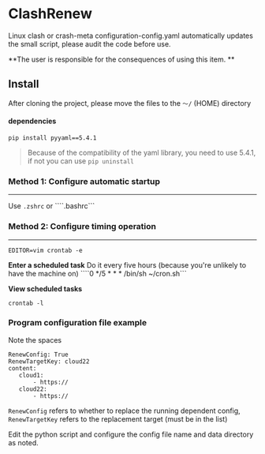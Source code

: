 # ClashRenew

Linux clash or crash-meta configuration-config.yaml automatically updates the small script, please audit the code before use.


**The user is responsible for the consequences of using this item. **


## Install

After cloning the project, please move the files to the ````～/```` (HOME) directory

#### dependencies

```pip install pyyaml==5.4.1```

>Because of the compatibility of the yaml library, you need to use 5.4.1, if not you can use ```pip uninstall```



### Method 1: Configure automatic startup

-------

Use ````.zshrc```` or ````.bashrc```


### Method 2: Configure timing operation

------

````
EDITOR=vim crontab -e
````

**Enter a scheduled task**
Do it every five hours (because you're unlikely to have the machine on)
 ````0 */5 * * * /bin/sh ~/cron.sh```

**View scheduled tasks**
````
crontab -l
````



### Program configuration file example

Note the spaces
````
RenewConfig: True
RenewTargetKey: cloud22
content:
   cloud1:
       - https://
   cloud22:
       - https://

````

```RenewConfig``` refers to whether to replace the running dependent config, ```RenewTargetKey``` refers to the replacement target (must be in the list)




Edit the python script and configure the config file name and data directory as noted.